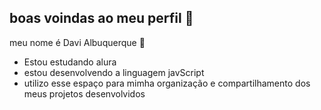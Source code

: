 ## boas voindas ao meu perfil 💙

meu nome é Davi Albuquerque 💙

- Estou estudando alura
- estou desenvolvendo a linguagem javScript
- utilizo esse espaço para mimha organização e compartilhamento dos meus projetos desenvolvidos 
